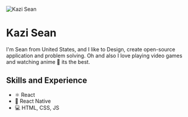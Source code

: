 ![Kazi Sean](https://i.pinimg.com/originals/8e/7b/7a/8e7b7aa8e88242286476da6969526a88.gif) 

# Kazi Sean
I'm Sean from United States, and I like to Design, create open-source application and problem solving. Oh and also I love playing video games and watching anime 💯 its the best.

## Skills and Experience
* ⚛ React
* 📱 React Native
* 💻 HTML, CSS, JS

